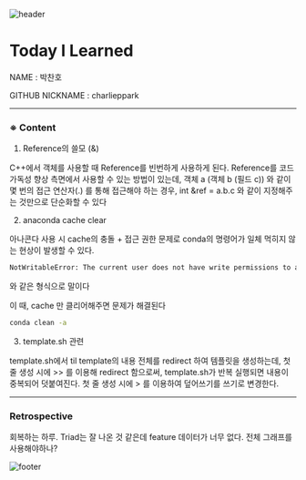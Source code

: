 ![header](https://capsule-render.vercel.app/api?type=soft&color=084B8A&height=20&section=header)
# Today I Learned

NAME : 박찬호

GITHUB NICKNAME : charlieppark

---

### ※ Content

1. Reference의 쓸모 (&)

C++에서 객체를 사용할 때 Reference를 빈번하게 사용하게 된다. Reference를 코드 가독성 향상 측면에서 사용할 수 있는 방법이 있는데, 객체 a (객체 b (필드 c)) 와 같이 몇 번의 접근 연산자(.) 를 통해 접근해야 하는 경우, int &ref = a.b.c 와 같이 지정해주는 것만으로 단순화할 수 있다

2. anaconda cache clear

아나콘다 사용 시 cache의 충돌 + 접근 권한 문제로 conda의 명령어가 일체 먹히지 않는 현상이 발생할 수 있다.

```bash
NotWritableError: The current user does not have write permissions to a required path. path: /usr/anaconda3/pkgs/cache/b35683e8.json uid: 1001 gid: 100
```
와 같은 형식으로 말이다

이 때, cache 만 클리어해주면 문제가 해결된다

```bash
conda clean -a
```

3. template.sh 관련

template.sh에서 til template의 내용 전체를 redirect 하여 템플릿을 생성하는데, 첫 줄 생성 시에 >> 를 이용해 redirect 함으로써, template.sh가 반복 실행되면 내용이 중복되어 덧붙여진다. 첫 줄 생성 시에 > 를 이용하여 덮어쓰기를 쓰기로 변경한다.

---

### Retrospective

회복하는 하루. Triad는 잘 나온 것 같은데 feature 데이터가 너무 없다. 전체 그래프를 사용해야하나?

![footer](https://capsule-render.vercel.app/api?type=soft&color=084B8A&height=20&section=footer)
